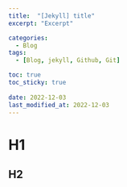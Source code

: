 ```yaml
---
title:  "[Jekyll] title"
excerpt: "Excerpt"

categories:
  - Blog
tags:
  - [Blog, jekyll, Github, Git]

toc: true
toc_sticky: true
 
date: 2022-12-03
last_modified_at: 2022-12-03
---
```


# H1

## H2
